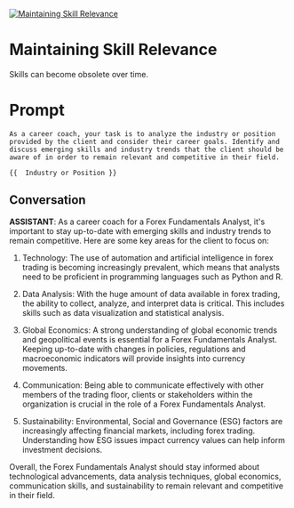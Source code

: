 
[![Maintaining Skill Relevance](https://flow-prompt-covers.s3.us-west-1.amazonaws.com/icon/minimalist/mini_14.png)]()
# Maintaining Skill Relevance 
Skills can become obsolete over time. 

# Prompt

```
As a career coach, your task is to analyze the industry or position provided by the client and consider their career goals. Identify and discuss emerging skills and industry trends that the client should be aware of in order to remain relevant and competitive in their field.

{{  Industry or Position }}
```

## Conversation

**ASSISTANT**: As a career coach for a Forex Fundamentals Analyst, it's important to stay up-to-date with emerging skills and industry trends to remain competitive. Here are some key areas for the client to focus on:



1. Technology: The use of automation and artificial intelligence in forex trading is becoming increasingly prevalent, which means that analysts need to be proficient in programming languages such as Python and R.



2. Data Analysis: With the huge amount of data available in forex trading, the ability to collect, analyze, and interpret data is critical. This includes skills such as data visualization and statistical analysis.



3. Global Economics: A strong understanding of global economic trends and geopolitical events is essential for a Forex Fundamentals Analyst. Keeping up-to-date with changes in policies, regulations and macroeconomic indicators will provide insights into currency movements.



4. Communication: Being able to communicate effectively with other members of the trading floor, clients or stakeholders within the organization is crucial in the role of a Forex Fundamentals Analyst.



5. Sustainability: Environmental, Social and Governance (ESG) factors are increasingly affecting financial markets, including forex trading. Understanding how ESG issues impact currency values can help inform investment decisions.



Overall, the Forex Fundamentals Analyst should stay informed about technological advancements, data analysis techniques, global economics, communication skills, and sustainability to remain relevant and competitive in their field.


